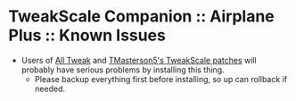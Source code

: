 # TweakScale Companion :: Airplane Plus :: Known Issues

* Users of [All Tweak](https://forum.kerbalspaceprogram.com/index.php?/topic/182700-19x-all-tweak-07-23rdoctober2019/&tab=comments#comment-3553532) and [TMasterson5's TweakScale patches](https://forum.kerbalspaceprogram.com/index.php?/topic/181010-tmasterson5-mod-family/&tab=comments#comment-3513768) will probably have serious problems by installing this thing.
	+ Please backup everything first before installing, so up can rollback if needed.
